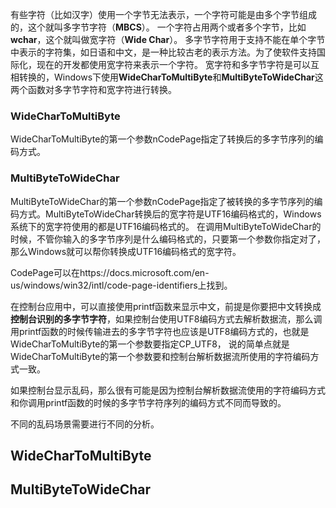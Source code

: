 
有些字符（比如汉字）使用一个字节无法表示，一个字符可能是由多个字节组成的，这个就叫多字节字符（**MBCS**）。
一个字符占用两个或者多个字节，比如**wchar**，这个就叫做宽字符（**Wide Char**）。
多字节字符用于支持不能在单个字节中表示的字符集，如日语和中文，是一种比较古老的表示方法。为了使软件支持国际化，现在的开发都使用宽字符来表示一个字符。
宽字符和多字节字符是可以互相转换的，Windows下使用**WideCharToMultiByte**和**MultiByteToWideChar**这两个函数对多字节字符和宽字符进行转换。

### WideCharToMultiByte
WideCharToMultiByte的第一个参数nCodePage指定了转换后的多字节序列的编码方式。

### MultiByteToWideChar
MultiByteToWideChar的第一个参数nCodePage指定了被转换的多字节序列的编码方式。MultiByteToWideChar转换后的宽字符是UTF16编码格式的，Windows系统下的宽字符使用的都是UTF16编码格式的。
在调用MultiByteToWideChar的时候，不管你输入的多字节序列是什么编码格式的，只要第一个参数你指定对了，那么Windows就可以帮你转换成UTF16编码格式的宽字符。

CodePage可以在https://docs.microsoft.com/en-us/windows/win32/intl/code-page-identifiers上找到。

在控制台应用中，可以直接使用printf函数来显示中文，前提是你要把中文转换成**控制台识别的多字节字符**，如果控制台使用UTF8编码方式去解析数据流，那么调用printf函数的时候传输进去的多字节字符也应该是UTF8编码方式的，也就是WideCharToMultiByte的第一个参数要指定CP_UTF8，
说的简单点就是WideCharToMultiByte的第一个参数要和控制台解析数据流所使用的字符编码方式一致。

如果控制台显示乱码，那么很有可能是因为控制台解析数据流使用的字符编码方式和你调用printf函数的时候的多字节字符序列的编码方式不同而导致的。

不同的乱码场景需要进行不同的分析。


## WideCharToMultiByte


## MultiByteToWideChar
